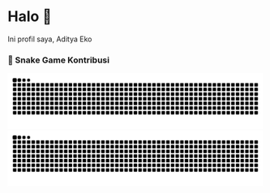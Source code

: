 # Halo 👋
Ini profil saya, Aditya Eko

### 🐍 Snake Game Kontribusi
![GitHub Snake Light](https://raw.githubusercontent.com/adityaeks/adityaeks/output/snake.svg#gh-light-mode-only)
![GitHub Snake Dark](https://raw.githubusercontent.com/adityaeks/adityaeks/output/snake.svg#gh-dark-mode-only)
